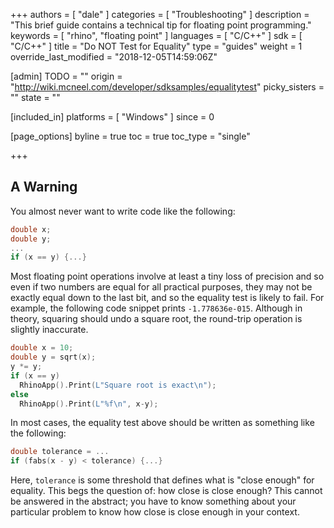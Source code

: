 +++
authors = [ "dale" ]
categories = [ "Troubleshooting" ]
description = "This brief guide contains a technical tip for floating point programming."
keywords = [ "rhino", "floating point" ]
languages = [ "C/C++" ]
sdk = [ "C/C++" ]
title = "Do NOT Test for Equality"
type = "guides"
weight = 1
override_last_modified = "2018-12-05T14:59:06Z"

[admin]
TODO = ""
origin = "http://wiki.mcneel.com/developer/sdksamples/equalitytest"
picky_sisters = ""
state = ""

[included_in]
platforms = [ "Windows" ]
since = 0

[page_options]
byline = true
toc = true
toc_type = "single"

+++

 
## A Warning

You almost never want to write code like the following:

```cpp
double x;
double y;
...
if (x == y) {...}
```

Most floating point operations involve at least a tiny loss of precision and so even if two numbers are equal for all practical purposes, they may not be exactly equal down to the last bit, and so the equality test is likely to fail.  For example, the following code snippet prints `-1.778636e-015`.  Although in theory, squaring should undo a square root, the round-trip operation is slightly inaccurate.

```cpp
double x = 10;
double y = sqrt(x);
y *= y;
if (x == y)
  RhinoApp().Print(L"Square root is exact\n");
else
  RhinoApp().Print(L"%f\n", x-y);
```

In most cases, the equality test above should be written as something like the following:

```cpp
double tolerance = ...
if (fabs(x - y) < tolerance) {...}
```

Here, `tolerance` is some threshold that defines what is "close enough" for equality.  This begs the question of: how close is close enough?  This cannot be answered in the abstract; you have to know something about your particular problem to know how close is close enough in your context.
